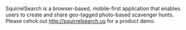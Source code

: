 SquirrelSearch is a browser-based, mobile-first application that enables users to create and share geo-tagged photo-based scavenger hunts. Please cehck out http://squirrelsearch.us for a product demo.

